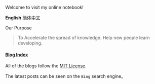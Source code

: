 Welcome to visit my online notebook!

**English** [简体中文](https://amazingkenneth.github.io/translations/zh-cn)

Our Purpose
> To Accelerate the spread of knowledge. Help new people learn developing.

#### [Blog Index](https://amazingkenneth.github.io/blogs/index.html)

All of the blogs follow the [MIT License](https://opensource.org/licenses/MIT).


The latest posts can be seen on the `Bing` search engine。